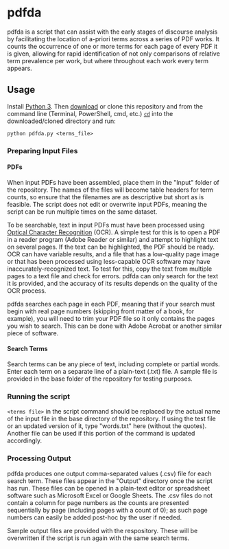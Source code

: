 # pdfda
pdfda is a script that can assist with the early stages of discourse analysis by facilitating the location of a-priori terms across a series of PDF works. It counts the occurrence of one or more terms for each page of every PDF it is given, allowing for rapid identification of not only comparisons of relative term prevalence per work, but where throughout each work every term appears.

## Usage
Install [Python 3](https://www.python.org/downloads/). Then [download](https://github.com/tylerdq/pdfda/archive/master.zip) or clone this repository and from the command line (Terminal, PowerShell, cmd, etc.) [`cd`](https://www.git-tower.com/learn/git/ebook/en/command-line/appendix/command-line-101) into the downloaded/cloned directory and run:

`python pdfda.py <terms_file>`

### Preparing Input Files
#### PDFs
When input PDFs have been assembled, place them in the "Input" folder of the repository. The names of the files will become table headers for term counts, so ensure that the filenames are as descriptive but short as is feasible. The script does not edit or overwrite input PDFs, meaning the script can be run multiple times on the same dataset.

To be searchable, text in input PDFs must have been processed using [Optical Character Recognition](https://en.wikipedia.org/wiki/Optical_character_recognition) (OCR). A simple test for this is to open a PDF in a reader program (Adobe Reader or similar) and attempt to highlight text on several pages. If the text can be highlighted, the PDF should be ready. OCR can have variable results, and a file that has a low-quality page image or that has been processed using less-capable OCR software may have inaccurately-recognized text. To test for this, copy the text from multiple pages to a text file and check for errors. pdfda can only search for the text it is provided, and the accuracy of its results depends on the quality of the OCR process.

pdfda searches each page in each PDF, meaning that if your search must begin with real page numbers (skipping front matter of a book, for example), you will need to trim your PDF file so it only contains the pages you wish to search. This can be done with Adobe Acrobat or another similar piece of software.

#### Search Terms
Search terms can be any piece of text, including complete or partial words. Enter each term on a separate line of a plain-text (.txt) file. A sample file is provided in the base folder of the repository for testing purposes.

### Running the script
`<terms file>` in the script command should be replaced by the actual name of the input file in the base directory of the repository. If using the test file or an updated version of it, type "words.txt" here (without the quotes). Another file can be used if this portion of the command is updated accordingly.

### Processing Output
pdfda produces one output comma-separated values (.csv) file for each search term. These files appear in the "Output" directory once the script has run. These files can be opened in a plain-text editor or spreadsheet software such as Microsoft Excel or Google Sheets. The .csv files do not contain a column for page numbers as the counts are presented sequentially by page (including pages with a count of 0); as such page numbers can easily be added post-hoc by the user if needed.

Sample output files are provided with the respository. These will be overwritten if the script is run again with the same search terms.